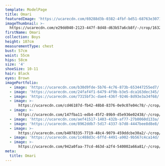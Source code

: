 ```yaml
---
template: ModelPage
title: Omari
featuredImage: 'https://ucarecdn.com/69288d3b-0382-4fbf-bd51-68763e3071bf/'
imageThumbnail: >-
  https://ucarecdn.com/e29dd040-2123-447f-8d48-d63b57a6cb8f/-/crop/1632x1934/0,0/-/preview/
firstName: Omari
collection: Boys
height: 107cm
measurementType: chest
bust: 57cm
waist: 55cm
hips: 58cm
size: '4'
shoeSize: 10-11
hair: Black
eyes: Brown
imagePortfolio:
  - image: 'https://ucarecdn.com/b30d9fde-5b76-4c76-873b-653447255ed7/'
  - image: 'https://ucarecdn.com/24faf4f1-6479-4f9b-b3e5-dca163dec345/'
  - image: 'https://ucarecdn.com/7315bf3c-dae4-436f-9246-8d93e3a34f68/'
  - image: >-
      https://ucarecdn.com/cd46187d-fb42-48b8-8376-0e9c07e04c78/-/crop/1572x1713/60,0/-/preview/
  - image: >-
      https://ucarecdn.com/147fba11-edb4-45f2-89b9-d5e936e02438/-/crop/883x931/421,33/-/preview/
  - image: 'https://ucarecdn.com/aef41517-1403-432b-af77-27b0060d133a/'
  - image: 'https://ucarecdn.com/8962ddb7-5d17-4337-b7d8-4447bee8d8e8/'
  - image: >-
      https://ucarecdn.com/b4078335-7719-48c4-9079-459ddcbe30a2/-/crop/1980x1623/172,9/-/preview/
  - image: 'https://ucarecdn.com/1c488d3c-6ffd-4491-a902-9b567c4ca14d/'
  - image: >-
      https://ucarecdn.com/942a0faa-77cd-463d-a2f4-540002a66a81/-/crop/1445x1070/187,161/-/preview/
meta:
  title: Omari
---
```


